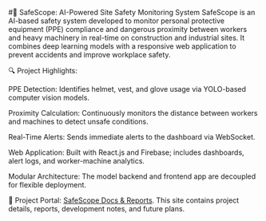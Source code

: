 #🚧 SafeScope: AI-Powered Site Safety Monitoring System
SafeScope is an AI-based safety system developed to monitor personal protective equipment (PPE) compliance and dangerous proximity between workers and heavy machinery in real-time on construction and industrial sites. It combines deep learning models with a responsive web application to prevent accidents and improve workplace safety.

🔍 Project Highlights:

PPE Detection: Identifies helmet, vest, and glove usage via YOLO-based computer vision models.

Proximity Calculation: Continuously monitors the distance between workers and machines to detect unsafe conditions.

Real-Time Alerts: Sends immediate alerts to the dashboard via WebSocket.

Web Application: Built with React.js and Firebase; includes dashboards, alert logs, and worker-machine analytics.

Modular Architecture: The model backend and frontend app are decoupled for flexible deployment.

📄 Project Portal:  <a href="https://ymerta.github.io/safescope/" target="_blank">SafeScope Docs & Reports</a>.
This site contains project details, reports, development notes, and future plans.
